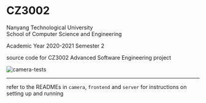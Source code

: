 # CZ3002

Nanyang Technological University  
School of Computer Science and Engineering

Academic Year 2020-2021 Semester 2

source code for CZ3002 Advanced Software Engineering project

![camera-tests](https://github.com/SebastianLiando/CZ3002/actions/workflows/camera-tests.yml/badge.svg)

---

refer to the READMEs in `camera`, `frontend` and `server` for instructions on setting up and running
